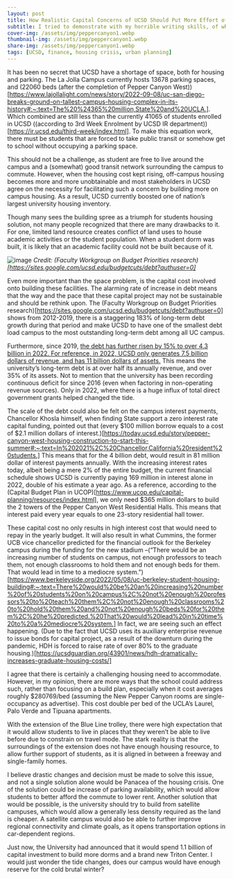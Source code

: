 ```yaml
---
layout: post
title: How Realistic Capital Concerns of UCSD Should Put More Effort of Rethinking Parking
subtitle: I tried to demonstrate with my horrible writing skills, of why UC San Diego is in a big risk of a financial fallout.
cover-img: /assets/img/peppercanyon1.webp
thumbnail-img: /assets/img/peppercanyon1.webp
share-img: /assets/img/peppercanyon1.webp
tags: [UCSD, finance, housing crisis, urban planning]
---
```


It has been no secret that UCSD have a shortage of space, both for housing and parking. The La Jolla Campus currently hosts 13678 parking spaces, and (22060 beds (after the completion of Pepper Canyon West))[https://www.lajollalight.com/news/story/2022-09-08/uc-san-diego-breaks-ground-on-tallest-campus-housing-complex-in-its-history#:~:text=The%20%24365%20million,State%20and%20UCLA.]. Which combined are still less than the currently 41065 of students enrolled in UCSD ((according to 3rd Week Enrolment by UCSD IR department))[https://ir.ucsd.edu/third-week/index.html]. To make this equation work, there must be students that are forced to take public transit or somehow get to school without occupying a parking space.

This should not be a challenge, as student are free to live around the campus and a (somewhat) good transit network surrounding the campus to commute. However, when the housing cost kept rising, off-campus housing becomes more and more unobtainable and most stakeholders in UCSD agree on the necessity for facilitating such a concern by building more on campus housing. As a result, UCSD currently boosted one of nation’s largest university housing inventory.

Though many sees the building spree as a triumph for students housing solution, not many people recognized that there are many drawbacks to it. For one, limited land resource creates conflict of land uses to house academic activities or the student population. When a student dorm was built, it is likely that an academic facility could not be built because of it.

![image](https://user-images.githubusercontent.com/88422737/230517494-1be4ae3f-4b0f-4403-a550-066f07ffa2e3.png)
*Credit: (Faculty Workgroup on Budget Priorities research)[https://sites.google.com/ucsd.edu/budgetcuts/debt?authuser=0]*

Even more important than the space problem, is the capital cost involved onto building these facilities. The alarming rate of increase in debt means that the way and the pace that these capital project may not be sustainable and should be rethink upon. The (Faculty Workgroup on Budget Priorities research)[https://sites.google.com/ucsd.edu/budgetcuts/debt?authuser=0] shows from 2012-2019, there is a staggering 183% of long-term debt growth during that period and make UCSD to have one of the smallest debt load campus to the most outstanding long-term debt among all UC campus. 

Furthermore, since 2019, [the debt has further risen by 15% to over 4.3 billion in 2022. For reference, in 2022, UCSD only generates 7.5 billion dollars of revenue, and has 11 billion dollars of assets.](https://blink.ucsd.edu/finance/account-fin-mgmt/overview/financial-schedules/FY21-22-Detailed-Financial-Schedules.pdf) This means the university’s long-term debt is at over half its annually revenue, and over 35% of its assets. Not to mention that the university has been recording continuous deficit for since 2016 (even when factoring in non-operating revenue sources). Only in 2022, where there is a huge influx of total direct government grants helped changed the tide.

The scale of the debt could also be felt on the campus interest payments, Chancellor Khosla himself, when finding State support a zero interest rate capital funding, pointed out that (every $100 million borrow equals to a cost of $2.1 million dollars of interest.)[https://today.ucsd.edu/story/pepper-canyon-west-housing-construction-to-start-this-summer#:~:text=In%202021%2C%20Chancellor,California%20resident%20students.] This means that for the 4 billion debt, would result in 81 million dollar of interest payments annually. With the increasing interest rates today, albeit being a mere 2% of the entire budget, the current financial schedule shows UCSD is currently paying 169 million in interest alone in 2022, double of his estimate a year ago. As a reference, according to the (Capital Budget Plan in UCOP)[https://www.ucop.edu/capital-planning/resources/index.html], we only need $365 million dollars to build the 2 towers of the Pepper Canyon West Residential Halls. This means that interest paid every year equals to one 23-story residential hall tower.

These capital cost no only results in high interest cost that would need to repay in the yearly budget. It will also result in what Cummins, the former UCB vice chancellor predicted for the financial outlook for the Berkeley campus during the funding for the new stadium –(“There would be an increasing number of students on campus, not enough professors to teach them, not enough classrooms to hold them and not enough beds for them. That would lead in time to a mediocre system.”)[https://www.berkeleyside.org/2022/05/08/uc-berkeley-student-housing-building#:~:text=There%20would%20be%20an%20increasing%20number%20of%20students%20on%20campus%2C%20not%20enough%20professors%20to%20teach%20them%2C%20not%20enough%20classrooms%20to%20hold%20them%20and%20not%20enough%20beds%20for%20them%2C%20he%20predicted.%20That%20would%20lead%20in%20time%20to%20a%20mediocre%20system.] In fact, we are seeing such an effect happening. (Due to the fact that UCSD uses its auxiliary enterprise revenue to issue bonds for capital project, as a result of the downturn during the pandemic, HDH is forced to raise rate of over 80% to the graduate housing.)[https://ucsdguardian.org/43901/news/hdh-dramatically-increases-graduate-housing-costs/]

I agree that there is certainly a challenging housing need to accommodate. However, in my opinion, there are more ways that the school could address such, rather than focusing on a build plan, especially when it cost averages roughly $280769/bed (assuming the New Pepper Canyon rooms are single-occupancy as advertise). This cost double per bed of the UCLA’s Laurel, Palo Verde and Tipuana apartments.

With the extension of the Blue Line trolley, there were high expectation that it would allow students to live in places that they weren’t be able to live before due to constrain on travel mode. The stark reality is that the surroundings of the extension does not have enough housing resource, to allow further support of students, as it is aligned in between a freeway and single-family homes.

I believe drastic changes and decision must be made to solve this issue, and not a single solution alone would be Panacea of the housing crisis. One of the solution could be increase of parking availability, which would allow students to better afford the commute to lower rent. Another solution that would be possible, is the university should try to build from satellite campuses, which would allow a generally less density required as the land is cheaper. A satellite campus would also be able to further improve regional connectivity and climate goals, as it opens transportation options in car-dependent regions.

Just now, the University had announced that it would spend 1.1 billion of capital investment to build more dorms and a brand new Triton Center. I would just wonder the tide changes, does our campus would have enough reserve for the cold brutal winter?


